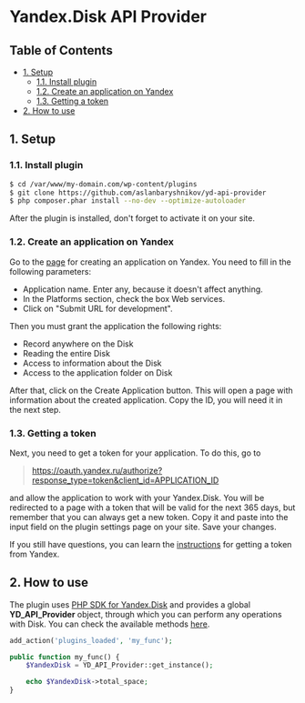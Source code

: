 # Yandex.Disk API Provider <!-- omit in toc -->

## Table of Contents <!-- omit in toc -->

- [1. Setup](#1-setup)
	- [1.1. Install plugin](#11-install-plugin)
	- [1.2. Create an application on Yandex](#12-create-an-application-on-yandex)
	- [1.3. Getting a token](#13-getting-a-token)
- [2. How to use](#2-how-to-use)

## 1. Setup

### 1.1. Install plugin

```bash
$ cd /var/www/my-domain.com/wp-content/plugins
$ git clone https://github.com/aslanbaryshnikov/yd-api-provider
$ php composer.phar install --no-dev --optimize-autoloader
```

After the plugin is installed, don't forget to activate it on your site.

### 1.2. Create an application on Yandex

Go to the [page](https://oauth.yandex.ru/client/new) for creating an application on Yandex. You need to fill in the following parameters:

- Application name. Enter any, because it doesn't affect anything.
- In the Platforms section, check the box Web services.
- Click on "Submit URL for development".

Then you must grant the application the following rights:

- Record anywhere on the Disk
- Reading the entire Disk
- Access to information about the Disk
- Access to the application folder on Disk

After that, click on the Create Application button. This will open a page with information about the created application. Copy the ID, you will need it in the next step.

### 1.3. Getting a token

Next, you need to get a token for your application. To do this, go to

> https://oauth.yandex.ru/authorize?response_type=token&client_id=APPLICATION_ID

and allow the application to work with your Yandex.Disk. You will be redirected to a page with a token that will be valid for the next 365 days, but remember that you can always get a new token. Copy it and paste into the input field on the plugin settings page on your site. Save your changes.

If you still have questions, you can learn the [instructions](https://yandex.ru/dev/oauth/doc/dg/tasks/get-oauth-token.html) for getting a token from Yandex.

## 2. How to use

The plugin uses [PHP SDK for Yandex.Disk](https://github.com/jack-theripper/yandex) and provides a global **YD_API_Provider** object, through which you can perform any operations with Disk. You can check the available methods [here](https://github.com/jack-theripper/yandex).

```php
add_action('plugins_loaded', 'my_func');

public function my_func() {
	$YandexDisk = YD_API_Provider::get_instance();

	echo $YandexDisk->total_space;
}
```
